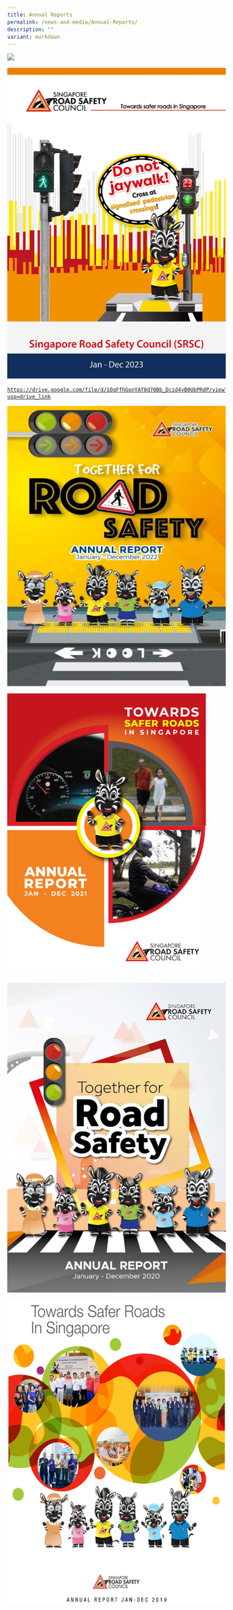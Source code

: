 ```yaml
---
title: Annual Reports
permalink: /news-and-media/Annual-Reports/
description: ""
variant: markdown
---
```

<a href="https://drive.google.com/file/d/1OqFfhGonYAf0d70Bb_Dcid4yB0UbPRdP/view?usp=sharing">![](/images/2024%20annual%20report.jpg)

</a><a href="https://drive.google.com/file/d/1_N7K6Vtykvx8ffmkpS__rGadc2pdDmq7/view?usp=sharing">![](/images/2023%20annual%20report.jpg)
	
	https://drive.google.com/file/d/1OqFfhGonYAf0d70Bb_Dcid4yB0UbPRdP/view?usp=drive_link

</a><a href="https://drive.google.com/file/d/18BrdI3j9kqpl-_YUj-HRuK-7UBFXQxcm/view?usp=sharing"><img src="/images/2022  .jpg" title="SRSC 2022 Annual Report" alt="SRSC 2022 Annual Report"></a>



<a href="https://drive.google.com/file/d/1NsYJxiO2W19-YA0pl6YgiH8C8gVb0khY/view?usp=share\_link"><img src="/images/2021.jpg" title="SRSC 2021 Annual Report" alt="SRSC 2021 Annual Report"></a>


<a href="https://drive.google.com/file/d/1roBlWgsmuQgh0GKkZDY4quHWYxvtE963/view?usp=share\_link"><img src="/images/2020.jpg" title="SRSC 2020 Annual Report" alt="SRSC 2020 Annual Report"></a>

<a href="https://drive.google.com/file/d/1eide1EiSAT2_PwMTyDrfe5nJ0_PVtkdJ/view?usp=share_link"><img src="/images/2019.jpg" title="SRSC 2019 Annual Report" alt="SRSC 2019 Annual Report"></a>